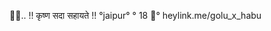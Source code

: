 🤍🌷..
!! कृष्ण सदा सहायते !!
°jaipur°
° 18 🐣°
heylink.me/golu_x_habu
<!---
habu123456789/habu123456789 is a ✨ special ✨ repository because its `README.md` (this file) appears on your GitHub profile.
You can click the Preview link to take a look at your changes.
--->
